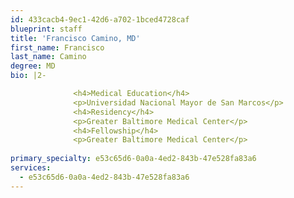 ```yaml
---
id: 433cacb4-9ec1-42d6-a702-1bced4728caf
blueprint: staff
title: 'Francisco Camino, MD'
first_name: Francisco
last_name: Camino
degree: MD
bio: |2-

              <h4>Medical Education</h4>
              <p>Universidad Nacional Mayor de San Marcos</p>
              <h4>Residency</h4>
              <p>Greater Baltimore Medical Center</p>
              <h4>Fellowship</h4>
              <p>Greater Baltimore Medical Center</p>
          
primary_specialty: e53c65d6-0a0a-4ed2-843b-47e528fa83a6
services:
  - e53c65d6-0a0a-4ed2-843b-47e528fa83a6
---
```

